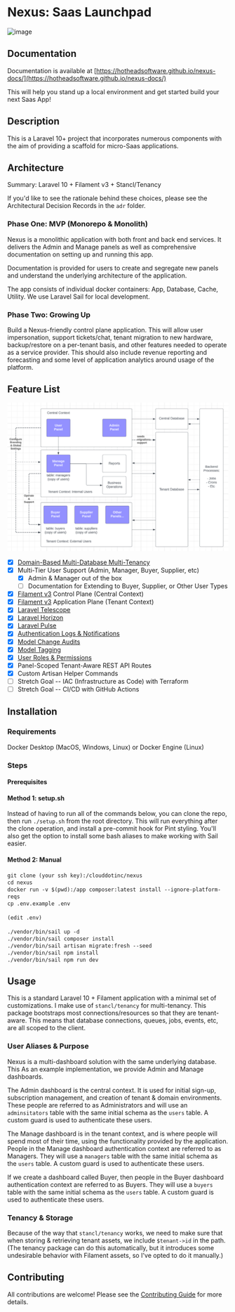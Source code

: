 # Nexus: Saas Launchpad

![image](https://github.com/hotheadsoftware/nexus/assets/14931610/43558c0b-8e72-4595-b7dd-cd45b48a2cbf)

## Documentation

Documentation is available at [https://hotheadsoftware.github.io/nexus-docs/](https://hotheadsoftware.github.io/nexus-docs/)

This will help you stand up a local environment and get started build your next Saas App!

## Description

This is a Laravel 10+ project that incorporates numerous components with the aim of providing 
a scaffold for micro-Saas applications.

## Architecture

Summary: Laravel 10 + Filament v3 + Stancl/Tenancy

If you'd like to see the rationale behind these choices, please see the Architectural Decision 
Records in the `adr` folder.

### Phase One: MVP (Monorepo & Monolith)

Nexus is a monolithic application with both front and back end services. It delivers the
Admin and Manage panels as well as comprehensive documentation on setting up and running
this app. 

Documentation is provided for users to create and segregate new panels and understand the
underlying architecture of the application.

The app consists of individual docker containers: App, Database, Cache, Utility. We use Laravel
Sail for local development.

### Phase Two: Growing Up

Build a Nexus-friendly control plane application. This will allow user impersonation, support
tickets/chat, tenant migration to new hardware, backup/restore on a per-tenant basis, and other 
features needed to operate as a service provider. This should also include revenue reporting
and forecasting and some level of application analytics around usage of the platform. 

## Feature List

![img_2.png](img_2.png)

- [x] [Domain-Based Multi-Database Multi-Tenancy](https://tenancyforlaravel.com/docs/v3/)
- [x] Multi-Tier User Support (Admin, Manager, Buyer, Supplier, etc)
  - [x] Admin & Manager out of the box
  - [ ] Documentation for Extending to Buyer, Supplier, or Other User Types
- [x] [Filament v3](https://filamentphp.com/docs) Control Plane (Central Context)
- [x] [Filament v3](https://filamentphp.com/docs) Application Plane (Tenant Context)
- [x] [Laravel Telescope](https://laravel.com/docs/10.x/telescope)
- [x] [Laravel Horizon](https://laravel.com/docs/10.x/horizon)
- [x] [Laravel Pulse](https://pulse.laravel.com/)
- [x] [Authentication Logs & Notifications](https://rappasoft.com/docs/laravel-authentication-log/v1/introduction)
- [x] [Model Change Audits](https://laravel-auditing.com)
- [x] [Model Tagging](https://spatie.be/docs/laravel-tags/v4/introduction)
- [x] [User Roles & Permissions](https://spatie.be/docs/laravel-permission/v6/introduction)
- [x] Panel-Scoped Tenant-Aware REST API Routes
- [x] Custom Artisan Helper Commands
- [ ] Stretch Goal -- IAC (Infrastructure as Code) with Terraform
- [ ] Stretch Goal -- CI/CD with GitHub Actions

## Installation

### Requirements

Docker Desktop (MacOS, Windows, Linux) or Docker Engine (Linux)

### Steps

#### Prerequisites

#### Method 1: setup.sh

Instead of having to run all of the commands below, you can clone the repo, then
run `./setup.sh` from the root directory. This will run everything after the clone
operation, and install a pre-commit hook for Pint styling. You'll also get the
option to install some bash aliases to make working with Sail easier.

#### Method 2: Manual

    git clone (your ssh key):/clouddotinc/nexus
    cd nexus
    docker run -v $(pwd):/app composer:latest install --ignore-platform-reqs
    cp .env.example .env

    (edit .env)

    ./vendor/bin/sail up -d
    ./vendor/bin/sail composer install
    ./vendor/bin/sail artisan migrate:fresh --seed
    ./vendor/bin/sail npm install
    ./vendor/bin/sail npm run dev

## Usage

This is a standard Laravel 10 + Filament application with a minimal set of
customizations. I make use of `stancl/tenancy` for multi-tenancy. This package
bootstraps most connections/resources so that they are tenant-aware. This
means that database connections, queues, jobs, events, etc, are all scoped
to the client.

### User Aliases & Purpose

Nexus is a multi-dashboard solution with the same underlying database. This
As an example implementation, we provide Admin and Manage dashboards.

The Admin dashboard is the central context. It is used for initial sign-up,
subscription management, and creation of tenant & domain environments. These
people are referred to as Administrators and will use an `adminsitators`
table with the same initial schema as the `users` table. A custom guard is
used to authenticate these users.

The Manage dashboard is in the tenant context, and is where people will
spend most of their time, using the functionality provided by the application.
People in the Manage dashboard authentication context are referred to as
Managers. They will use a `managers` table with the same initial schema
as the `users` table. A custom guard is used to authenticate these users.

If we create a dashboard called Buyer, then people in the Buyer dashboard
authentication context are referred to as Buyers. They will use a `buyers`
table with the same initial schema as the `users` table. A custom guard is
used to authenticate these users.

### Tenancy & Storage

Because of the way that `stancl/tenancy` works, we need to make sure that
when storing & retrieving tenant assets, we include `$tenant->id` in the
path. (The tenancy package can do this automatically, but it introduces
some undesirable behavior with Filament assets, so I've opted to do it
manually.)

## Contributing

All contributions are welcome! Please see the [Contributing Guide](CONTRIBUTING.md) for more details.


